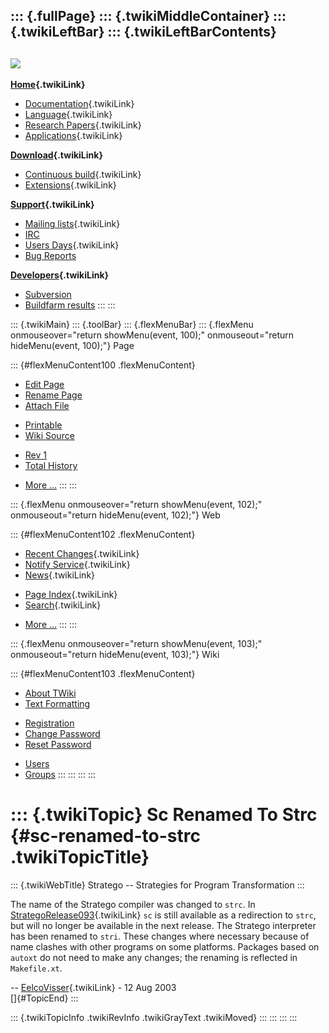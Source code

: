 ::: {.fullPage}
::: {.twikiMiddleContainer}
::: {.twikiLeftBar}
::: {.twikiLeftBarContents}
  ----------------------------------------------------------------------------------
  [![](../pub/Stratego/StrategoLogo/StrategoLogoTextlessWhite-100px.png)](WebHome)
  ----------------------------------------------------------------------------------

**[Home](WebHome){.twikiLink}**

-   [Documentation](StrategoDocumentation){.twikiLink}
-   [Language](StrategoLanguage){.twikiLink}
-   [Research Papers](StrategoPublications){.twikiLink}
-   [Applications](StrategoApplication){.twikiLink}

**[Download](StrategoDownload){.twikiLink}**

-   [Continuous build](ContinuousBuild){.twikiLink}
-   [Extensions](AdditionalPackageDownload){.twikiLink}

**[Support](StrategoSupport){.twikiLink}**

-   [Mailing lists](MailingList){.twikiLink}
-   [IRC](irc://irc.freenode.net/#stratego)
-   [Users Days](StrategoUsersDay){.twikiLink}
-   [Bug Reports](http://yellowgrass.org/project/StrategoXT)

**[Developers](StrategoDev){.twikiLink}**

-   [Subversion](https://svn.strategoxt.org/repos/StrategoXT/strategoxt/trunk)
-   [Buildfarm
    results](http://hydra.nixos.org/jobset/strategoxt/strategoxt-release/all)
:::
:::

::: {.twikiMain}
::: {.toolBar}
::: {.flexMenuBar}
::: {.flexMenu onmouseover="return showMenu(event, 100);" onmouseout="return hideMenu(event, 100);"}
Page

::: {#flexMenuContent100 .flexMenuContent}
-   [Edit
    Page](http://www.program-transformation.org/edit/Stratego/ScRenamedToStrc?t=1536825666)
-   [Rename
    Page](http://www.program-transformation.org/rename/Stratego/ScRenamedToStrc)
-   [Attach
    File](http://www.program-transformation.org/attach/Stratego/ScRenamedToStrc)

<!-- -->

-   [Printable](http://www.program-transformation.org/view/Stratego/ScRenamedToStrc?skin=print.pattern)
-   [Wiki
    Source](http://www.program-transformation.org/view/Stratego/ScRenamedToStrc?skin=text&raw=on&contenttype=text/plain)

<!-- -->

-   [Rev
    1](http://www.program-transformation.org/view/Stratego/ScRenamedToStrc?rev=1.1)
-   [Total
    History](http://www.program-transformation.org/rdiff/Stratego/ScRenamedToStrc)

<!-- -->

-   [More
    \...](http://www.program-transformation.org/oops/Stratego/ScRenamedToStrc?template=oopsmore&param1=1.1&param2=1.1)
:::
:::

::: {.flexMenu onmouseover="return showMenu(event, 102);" onmouseout="return hideMenu(event, 102);"}
Web

::: {#flexMenuContent102 .flexMenuContent}
-   [Recent Changes](WebChanges){.twikiLink}
-   [Notify Service](WebNotify){.twikiLink}
-   [News](WebNews){.twikiLink}

<!-- -->

-   [Page Index](WebIndex){.twikiLink}
-   [Search](WebSearch){.twikiLink}

<!-- -->

-   [More
    \...](http://www.program-transformation.org/oops/Stratego/ScRenamedToStrc?template=oopsmore&param1=1.1&param2=1.1)
:::
:::

::: {.flexMenu onmouseover="return showMenu(event, 103);" onmouseout="return hideMenu(event, 103);"}
Wiki

::: {#flexMenuContent103 .flexMenuContent}
-   [About
    TWiki](http://www.program-transformation.org/view/TWiki/WebHome)
-   [Text
    Formatting](http://www.program-transformation.org/view/TWiki/TextFormattingRules)

<!-- -->

-   [Registration](http://www.program-transformation.org/view/TWiki/TWikiRegistration)
-   [Change
    Password](http://www.program-transformation.org/view/TWiki/ChangePassword)
-   [Reset
    Password](http://www.program-transformation.org/view/TWiki/ResetPassword)

<!-- -->

-   [Users](http://www.program-transformation.org/view/Main/TWikiUsers)
-   [Groups](http://www.program-transformation.org/view/Main/TWikiGroups)
:::
:::
:::
:::

::: {.twikiTopic}
Sc Renamed To Strc {#sc-renamed-to-strc .twikiTopicTitle}
==================

::: {.twikiWebTitle}
Stratego \-- Strategies for Program Transformation
:::

The name of the Stratego compiler was changed to `strc`. In
[StrategoRelease093](StrategoRelease093){.twikiLink} `sc` is still
available as a redirection to `strc`, but will no longer be available in
the next release. The Stratego interpreter has been renamed to `stri`.
These changes where necessary because of name clashes with other
programs on some platforms. Packages based on `autoxt` do not need to
make any changes; the renaming is reflected in `Makefile.xt`.

\-- [EelcoVisser](../Main/EelcoVisser){.twikiLink} - 12 Aug 2003\
[]{#TopicEnd}
:::

::: {.twikiTopicInfo .twikiRevInfo .twikiGrayText .twikiMoved}
:::
:::
:::
:::
